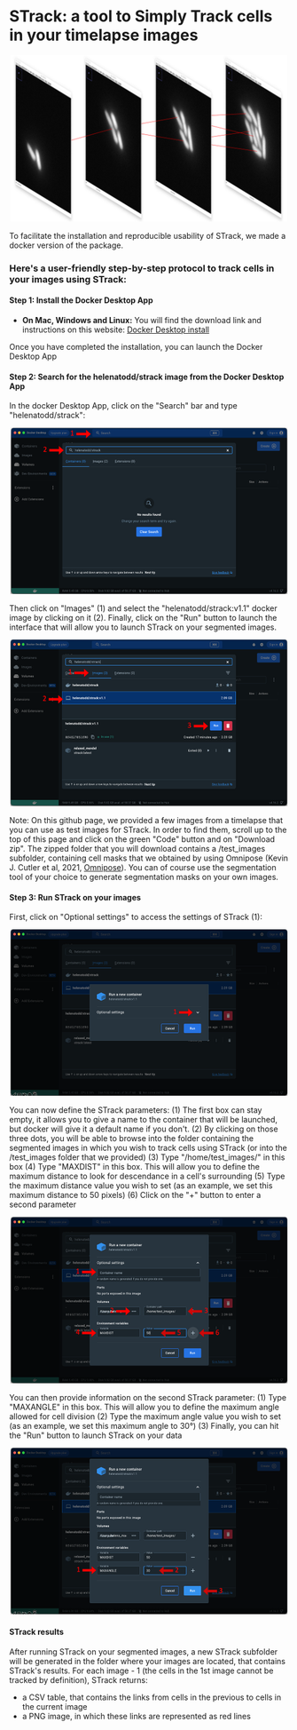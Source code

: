 # STrack: a tool to Simply Track cells in your timelapse images

<p align="center">
  <img width="500" height="300" src="https://github.com/Helena-todd/STrack/blob/master/cell_tracking.png">
</p>

To facilitate the installation and reproducible usability of STrack, we made a docker version of the package.

### Here's a user-friendly step-by-step protocol to track cells in your images using STrack:

#### Step 1: Install the Docker Desktop App

- **On Mac, Windows and Linux:** You will find the download link and instructions on this website: [Docker Desktop install](https://www.docker.com/products/docker-desktop/)

Once you have completed the installation, you can launch the Docker Desktop App

#### Step 2: Search for the helenatodd/strack image from the Docker Desktop App

In the docker Desktop App, click on the "Search" bar and type "helenatodd/strack":

<p align="center">
  <img width="500" height="300" src="https://github.com/Helena-todd/STrack/blob/master/readme_images/search_helenatodd_strack.png">
</p>

Then click on "Images" (1) and select the "helenatodd/strack:v1.1" docker image by clicking on it (2). Finally, click on the "Run" button to launch the interface that will allow you to launch STrack on your segmented images.

<p align="center">
  <img width="500" height="300" src="https://github.com/Helena-todd/STrack/blob/master/readme_images/image_helenatodd_strack.png">
</p>

Note: On this github page, we provided a few images from a timelapse that you can use as test images for STrack. In order to find them, scroll up to the top of this page and click on the green "Code" button and on "Download zip". The zipped folder that you will download contains a /test_images subfolder, containing cell masks that we obtained by using Omnipose (Kevin J. Cutler et al, 2021, [Omnipose](https://github.com/kevinjohncutler/omnipose.git)). You can of course use the segmentation tool of your choice to generate segmentation masks on your own images.

#### Step 3: Run STrack on your images

First, click on "Optional settings" to access the settings of STrack (1):

<p align="center">
  <img width="500" height="300" src="https://github.com/Helena-todd/STrack/blob/master/readme_images/optsettings_helenatodd_strack.png">
</p>

You can now define the STrack parameters:
(1) The first box can stay empty, it allows you to give a name to the container that will be launched, but docker will give it a default name if you don't.
(2) By clicking on those three dots, you will be able to browse into the folder containing the segmented images in which you wish to track cells using STrack (or into the /test_images folder that we provided)
(3) Type "/home/test_images/" in this box
(4) Type "MAXDIST" in this box. This will allow you to define the maximum distance to look for descendance in a cell's surrounding 
(5) Type the maximum distance value you wish to set (as an example, we set this maximum distance to 50 pixels)
(6) Click on the "+" button to enter a second parameter

<p align="center">
  <img width="500" height="300" src="https://github.com/Helena-todd/STrack/blob/master/readme_images/run_helenatodd_strack.png">
</p>

You can then provide information on the second STrack parameter:
(1) Type "MAXANGLE" in this box. This will allow you to define the maximum angle allowed for cell division
(2) Type the maximum angle value you wish to set (as an example, we set this maximum angle to 30°)
(3) Finally, you can hit the "Run" button to launch STrack on your data

<p align="center">
  <img width="500" height="300" src="https://github.com/Helena-todd/STrack/blob/master/readme_images/run_helenatodd_strack2.png">
</p>

#### STrack results

After running STrack on your segmented images, a new STrack subfolder will be generated in the folder where your images are located, that contains STrack's results. For each image - 1 (the cells in the 1st image cannot be tracked by definition), STrack returns:
- a CSV table, that contains the links from cells in the previous to cells in the current image
- a PNG image, in which these links are represented as red lines







